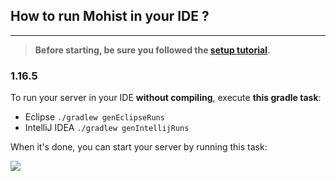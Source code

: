## How to run Mohist in your IDE ?
---

> **Before starting, be sure you followed the [setup tutorial](developer/setup.md).**

### 1.16.5

To run your server in your IDE **without compiling**, execute **this gradle task**: 
* Eclipse
    `./gradlew genEclipseRuns`
* IntelliJ IDEA
    `./gradlew genIntellijRuns`

When it's done, you can start your server by running this task:

![](https://cdn.discordapp.com/attachments/847205896235778058/856915908739596299/unknown.png)
